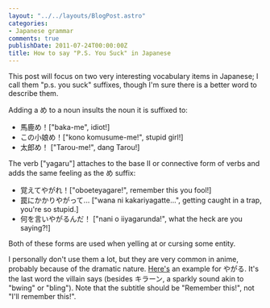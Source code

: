 ```yaml
---
layout: "../../layouts/BlogPost.astro"
categories:
- Japanese grammar
comments: true
publishDate: 2011-07-24T00:00:00Z
title: How to say "P.S. You Suck" in Japanese
---
```


This post will focus on two very interesting vocabulary items in Japanese; I call them "p.s. you suck" suffixes, though I'm sure there is a better word to describe them.

Adding a め to a noun insults the noun it is suffixed to:

* 馬鹿め！["baka-me", idiot!]
* この小娘め！["kono komusume-me!", stupid girl!]
* 太郎め！ ["Tarou-me!", dang Tarou!]

The verb  ["yagaru"] attaches to the base II or connective form of verbs and adds the same feeling as the め suffix:

* 覚えてやがれ！["oboeteyagare!", remember this you fool!]
* 罠にかかりやがって... ["wana ni kakariyagatte...", getting caught in a trap, you're so stupid.]
* 何を言いやがるんだ！ ["nani o iiyagarunda!", what the heck are you saying?!]

Both of these forms are used when yelling at or cursing some entity.

I personally don't use them a lot, but they are very common in anime, probably because of the dramatic nature. [Here's](http://www.youtube.com/watch?v=UWKg_E3mWsw) an example for やがる. It's the last word the villain says (besides キラーン, a sparkly sound akin to "bwing" or "bling"). Note that the subtitle should be "Remember this!", not "I'll remember this!".

